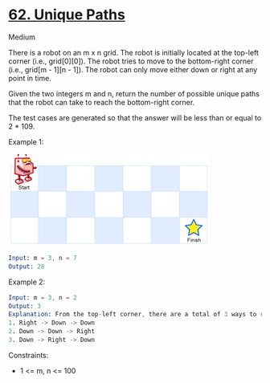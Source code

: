 # [62. Unique Paths](https://leetcode.com/problems/unique-paths/)

Medium

There is a robot on an m x n grid. The robot is initially located at the top-left corner (i.e., grid[0][0]). The robot tries to move to the bottom-right corner (i.e., grid[m - 1][n - 1]). The robot can only move either down or right at any point in time.

Given the two integers m and n, return the number of possible unique paths that the robot can take to reach the bottom-right corner.

The test cases are generated so that the answer will be less than or equal to 2 \* 109.

Example 1:

![img](1.png)

```s
Input: m = 3, n = 7
Output: 28
```

Example 2:

```s
Input: m = 3, n = 2
Output: 3
Explanation: From the top-left corner, there are a total of 3 ways to reach the bottom-right corner:
1. Right -> Down -> Down
2. Down -> Down -> Right
3. Down -> Right -> Down
```

Constraints:

- 1 <= m, n <= 100

